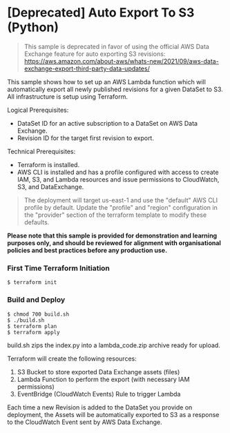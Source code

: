 # [Deprecated] Auto Export To S3 (Python)

> This sample is deprecated in favor of using the official AWS Data Exchange feature for auto exporting S3 revisions: https://aws.amazon.com/about-aws/whats-new/2021/09/aws-data-exchange-export-third-party-data-updates/

This sample shows how to set up an AWS Lambda function which will automatically export all newly published revisions for a given DataSet to S3. All infrastructure is setup using Terraform.

Logical Prerequisites:
* DataSet ID for an active subscription to a DataSet on AWS Data Exchange.
* Revision ID for the target first revision to export.

Technical Prerequisites:
* Terraform is installed.
* AWS CLI is installed and has a profile configured with access to create IAM, S3, and Lambda resources and issue permissions to CloudWatch, S3, and DataExchange.

> The deployment will target us-east-1 and use the "default" AWS CLI profile by default.  Update the "profile" and "region" configuration in the "provider"
section of the terraform template to modify these defaults.

**Please note that this sample is provided for demonstration and learning purposes only, and should be reviewed for alignment with organisational policies and best practices before any production use.**


### First Time Terraform Initiation

```
$ terraform init
```

### Build and Deploy
```
$ chmod 700 build.sh
$ ./build.sh
$ terraform plan
$ terraform apply
```

build.sh zips the index.py into a lambda_code.zip archive ready for upload.

Terraform will create the following resources:

1. S3 Bucket to store exported Data Exchange assets (files)
1. Lambda Function to perform the export (with necessary IAM permissions)
1. EventBridge (CloudWatch Events) Rule to trigger Lambda

Each time a new Revision is added to the DataSet you provide on deployment, the Assets will be automatically exported to S3 as a response to the CloudWatch Event sent by AWS Data Exchange.
